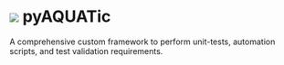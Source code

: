 # <img src="https://img.icons8.com/color/2x/aggressive-shark.png"> pyAQUATic
A comprehensive custom framework to perform unit-tests, automation scripts, and test validation requirements.
